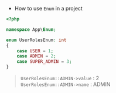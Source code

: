 - How to use `Enum` in a project
````php
<?php

namespace App\Enum;

enum UserRolesEnum: int
{
    case USER = 1;
    case ADMIN = 2;
    case SUPER_ADMIN = 3;
}
````
> `UserRolesEnum::ADMIN->value` : 2 <br>
> `UserRolesEnum::ADMIN->name` : ADMIN